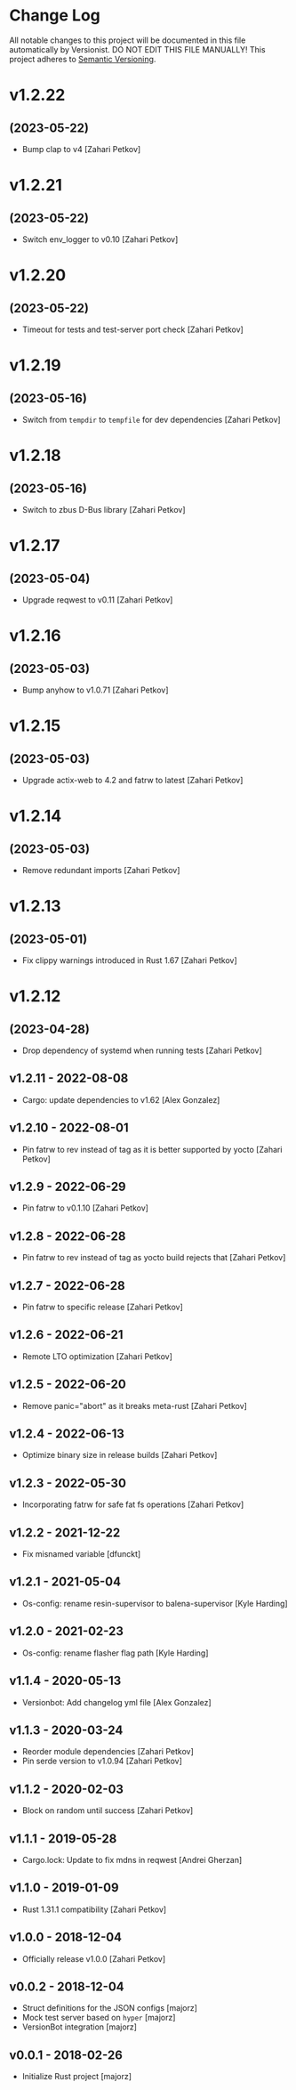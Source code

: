 # Change Log

All notable changes to this project will be documented in this file
automatically by Versionist. DO NOT EDIT THIS FILE MANUALLY!
This project adheres to [Semantic Versioning](http://semver.org/).

# v1.2.22
## (2023-05-22)

* Bump clap to v4 [Zahari Petkov]

# v1.2.21
## (2023-05-22)

* Switch env_logger to v0.10 [Zahari Petkov]

# v1.2.20
## (2023-05-22)

* Timeout for tests and test-server port check [Zahari Petkov]

# v1.2.19
## (2023-05-16)

* Switch from `tempdir` to `tempfile` for dev dependencies [Zahari Petkov]

# v1.2.18
## (2023-05-16)

* Switch to zbus D-Bus library [Zahari Petkov]

# v1.2.17
## (2023-05-04)

* Upgrade reqwest to v0.11 [Zahari Petkov]

# v1.2.16
## (2023-05-03)

* Bump anyhow to v1.0.71 [Zahari Petkov]

# v1.2.15
## (2023-05-03)

* Upgrade actix-web to 4.2 and fatrw to latest [Zahari Petkov]

# v1.2.14
## (2023-05-03)

* Remove redundant imports [Zahari Petkov]

# v1.2.13
## (2023-05-01)

* Fix clippy warnings introduced in Rust 1.67 [Zahari Petkov]

# v1.2.12
## (2023-04-28)

* Drop dependency of systemd when running tests [Zahari Petkov]

## v1.2.11 - 2022-08-08

* Cargo: update dependencies to v1.62 [Alex Gonzalez]

## v1.2.10 - 2022-08-01

* Pin fatrw to rev instead of tag as it is better supported by yocto [Zahari Petkov]

## v1.2.9 - 2022-06-29

* Pin fatrw to v0.1.10 [Zahari Petkov]

## v1.2.8 - 2022-06-28

* Pin fatrw to rev instead of tag as yocto build rejects that [Zahari Petkov]

## v1.2.7 - 2022-06-28

* Pin fatrw to specific release [Zahari Petkov]

## v1.2.6 - 2022-06-21

* Remote LTO optimization [Zahari Petkov]

## v1.2.5 - 2022-06-20

* Remove panic="abort" as it breaks meta-rust [Zahari Petkov]

## v1.2.4 - 2022-06-13

* Optimize binary size in release builds [Zahari Petkov]

## v1.2.3 - 2022-05-30

* Incorporating fatrw for safe fat fs operations [Zahari Petkov]

## v1.2.2 - 2021-12-22

* Fix misnamed variable [dfunckt]

## v1.2.1 - 2021-05-04

* Os-config: rename resin-supervisor to balena-supervisor [Kyle Harding]

## v1.2.0 - 2021-02-23

* Os-config: rename flasher flag path [Kyle Harding]

## v1.1.4 - 2020-05-13

* Versionbot: Add changelog yml file [Alex Gonzalez]

## v1.1.3 - 2020-03-24

* Reorder module dependencies [Zahari Petkov]
* Pin serde version to v1.0.94 [Zahari Petkov]

## v1.1.2 - 2020-02-03

* Block on random until success [Zahari Petkov]

## v1.1.1 - 2019-05-28

* Cargo.lock: Update to fix mdns in reqwest [Andrei Gherzan]

## v1.1.0 - 2019-01-09

* Rust 1.31.1 compatibility [Zahari Petkov]

## v1.0.0 - 2018-12-04

* Officially release v1.0.0 [Zahari Petkov]

## v0.0.2 - 2018-12-04

* Struct definitions for the JSON configs [majorz]
* Mock test server based on `hyper` [majorz]
* VersionBot integration [majorz]

## v0.0.1 - 2018-02-26

* Initialize Rust project [majorz]

